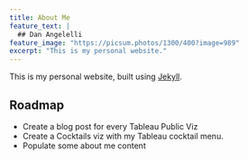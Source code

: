 ```yaml
---
title: About Me
feature_text: |
  ## Dan Angelelli
feature_image: "https://picsum.photos/1300/400?image=989"
excerpt: "This is my personal website."
---
```


This is my personal website, built using [Jekyll](https://jekyllrb.com/).

## Roadmap
 - Create a blog post for every Tableau Public Viz
 - Create a Cocktails viz with my Tableau cocktail menu.
 - Populate some about me content
